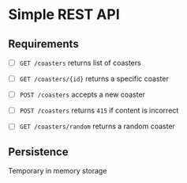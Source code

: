 # Simple REST API


## Requirements
- [ ] `GET /coasters` returns list of coasters
- [ ] `GET /coasters/{id}` returns a specific coaster
- [ ] `POST /coasters` accepts a new coaster
- [ ] `POST /coasters` returns `415` if content is incorrect
- [ ] `GET /coasters/random` returns a random coaster


## Persistence
Temporary in memory storage